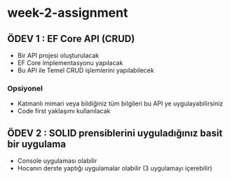 # week-2-assignment


## ÖDEV 1 : EF Core API (CRUD) 
- Bir API projesi oluşturulacak
- EF Core implementasyonu yapılacak
- Bu API ile Temel CRUD işlemlerini yapılabilecek

### Opsiyonel
- Katmanlı mimari veya bildiğiniz tüm bilgileri bu API ye uygulayabilirsiniz
- Code first yaklaşımı kullanılacak

## ÖDEV 2 : SOLID prensiblerini uyguladığınız basit bir uygulama
- Console uygulaması olabilir
- Hocanın derste yaptığı uygulamalar olabilir (3 uygulamayı içerebilir)
 
